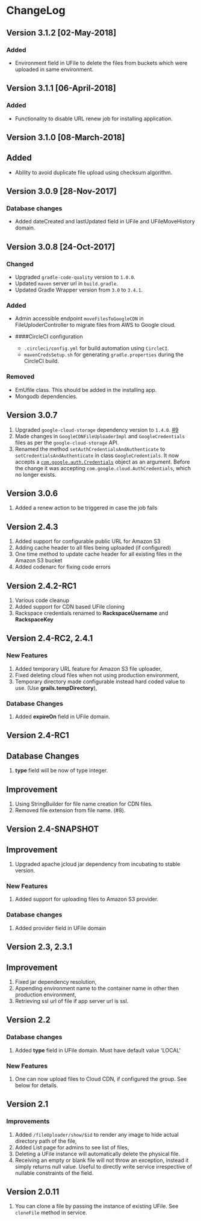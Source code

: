 # ChangeLog

## Version 3.1.2 [02-May-2018]

### Added 
- Environment field in UFile to delete the files from buckets which were uploaded in same environment.

## Version 3.1.1 [06-April-2018]

### Added
- Functionality to disable URL renew job for installing application.

## Version 3.1.0 [08-March-2018]

## Added
- Ability to avoid duplicate file upload using checksum algorithm.

## Version 3.0.9 [28-Nov-2017]

### Database changes
- Added dateCreated and lastUpdated field in UFile and UFileMoveHistory domain.

## Version 3.0.8 [24-Oct-2017]

### Changed
- Upgraded `gradle-code-quality` version to `1.0.0`.
- Updated `maven` server url in `build.gradle`.
- Updated Gradle Wrapper version from `3.0` to `3.4.1`.

### Added
- Admin accessible endpoint `moveFilesToGoogleCDN` in FileUploderController to migrate files from AWS to Google cloud.

- ####CircleCI configuration
   - `.circleci/config.yml` for build automation using `CircleCI`.
   -  `mavenCredsSetup.sh` for generating `gradle.properties` during the CircleCI build.
### Removed
- EmUfile class. This should be added in the installing app.
- Mongodb dependencies.

## Version 3.0.7

1. Upgraded `google-cloud-storage` dependency version to `1.4.0`. [#9](https://bitbucket.org/causecode/grails-file-uploader/issues/9/upgrade-google-cloud-storage-dependency-to)
2. Made changes in `GoogleCDNFileUploaderImpl` and `GoogleCredentials` files as per the `google-cloud-storage` API.
3. Renamed the method `setAuthCredentialsAndAuthenticate` to `setCredentialsAndAuthenticate` in class `GoogleCredentials`.
It now accepts a [`com.google.auth.Credentials`](https://github.com/google/google-auth-library-java/blob/master/credentials/java/com/google/auth/Credentials.java) object as an argument. Before the change it was accepting
`com.google.cloud.AuthCredentials`, which no longer exists.

## Version 3.0.6

1. Added a renew action to be triggered in case the job fails

## Version 2.4.3

1. Added support for configurable public URL for Amazon S3
2. Adding cache header to all files being uploaded (if configured)
3. One time method to update cache header for all existing files in the Amazon S3 bucket
4. Added codenarc for fixing code errors

## Version 2.4.2-RC1

1. Various code cleanup
2. Added support for CDN based UFile cloning
3. Rackspace credentials renamed to **RackspaceUsername** and **RackspaceKey**

## Version 2.4-RC2, 2.4.1

### New Features

1. Added temporary URL feature for Amazon S3 file uploader,
2. Fixed deleting cloud files when not using production environment,
3. Temporary directory made configurable instead hard coded value to use. (Use **grails.tempDirectory**),

### Database Changes

1. Added **expireOn** field in UFile domain.

## Version 2.4-RC1

## Database Changes

1. **type** field will be now of type integer.

## Improvement

1. Using StringBuilder for file name creation for CDN files.
2. Removed file extension from file name. (#8).

## Version 2.4-SNAPSHOT

## Improvement

1. Upgraded apache jcloud jar dependency from incubating to stable version.

### New Features

1. Added support for uploading files to Amazon S3 provider.

### Database changes

1. Added provider field in UFile domain

## Version 2.3, 2.3.1

## Improvement

1. Fixed jar dependency resolution,
2. Appending environment name to the container name in other then production environment,
3. Retrieving ssl url of file if app server url is ssl.

## Version 2.2

### Database changes

1. Added **type** field in UFile domain. Must have default value 'LOCAL'

### New Features

1. One can now upload files to Cloud CDN, if configured the group. See below for details.

## Version 2.1

### Improvements

1. Added `/fileUploader/show/$id` to render any image to hide actual directory path of the file,
2. Added List page for admins to see list of files,
3. Deleting a UFile instance will automatically delete the physical file.
4. Receiving an empty or blank file will not throw an exception, instead it simply returns null value. Useful to directly write service irrespective of nullable constraints of the field.

## Version 2.0.11

1. You can clone a file by passing the instance of existing UFile. See `cloneFile` method in service.
